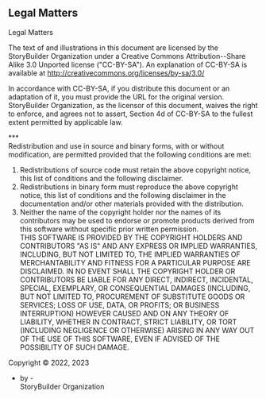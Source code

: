 ## Legal Matters ##
Legal Matters <br/>

The text of and illustrations in this document are licensed by the StoryBuilder Organization under a Creative Commons Attribution--Share Alike 3.0 Unported license ("CC-BY-SA"). An explanation of CC-BY-SA is available at http://creativecommons.org/licenses/by-sa/3.0/  <br/>

In accordance with CC-BY-SA, if you distribute this document or an adaptation of it, you must provide the URL for the original version. StoryBuilder Organization, as the licensor of this document, waives the right to enforce, and agrees not to assert, Section 4d of CC-BY-SA to the fullest extent permitted by applicable law. <br/>

*** <br/>
Redistribution and use in source and binary forms, with or without modification, are permitted provided that the following conditions are met: <br/>
1. Redistributions of source code must retain the above copyright notice, this list of conditions and the following disclaimer. <br/>
2. Redistributions in binary form must reproduce the above copyright notice, this list of conditions and the following disclaimer in the documentation and/or other materials provided with the distribution. <br/>
3. Neither the name of the copyright holder nor the names of its contributors may be used to endorse or promote products derived from this software without specific prior written permission. <br/>
THIS SOFTWARE IS PROVIDED BY THE COPYRIGHT HOLDERS AND CONTRIBUTORS "AS IS" AND ANY EXPRESS OR IMPLIED WARRANTIES, INCLUDING, BUT NOT LIMITED TO, THE IMPLIED WARRANTIES OF MERCHANTABILITY AND FITNESS FOR A PARTICULAR PURPOSE ARE DISCLAIMED. IN NO EVENT SHALL THE COPYRIGHT HOLDER OR CONTRIBUTORS BE LIABLE FOR ANY DIRECT, INDIRECT, INCIDENTAL, SPECIAL, EXEMPLARY, OR CONSEQUENTIAL DAMAGES (INCLUDING, BUT NOT LIMITED TO, PROCUREMENT OF SUBSTITUTE GOODS OR SERVICES; LOSS OF USE, DATA, OR PROFITS; OR BUSINESS INTERRUPTION) HOWEVER CAUSED AND ON ANY THEORY OF LIABILITY, WHETHER IN CONTRACT, STRICT LIABILITY, OR TORT (INCLUDING NEGLIGENCE OR OTHERWISE) ARISING IN ANY WAY OUT OF THE USE OF THIS SOFTWARE, EVEN IF ADVISED OF THE POSSIBILITY OF SUCH DAMAGE. <br/>


Copyright © 2022, 2023 <br/>
- by - <br/>
StoryBuilder Organization <br/>


